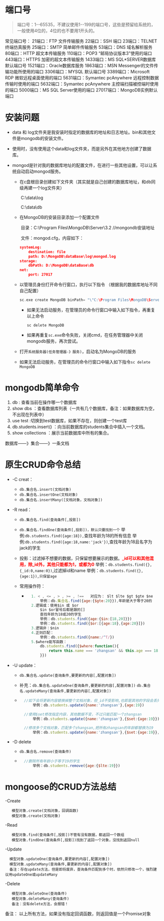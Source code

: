 # 端口号

> 端口号：1--65535，不建议使用1--199的端口号，这些是预留给系统的，一般使用4位的，4位的也不要用1开头的。

常见端口号：
    21端口：FTP 文件传输服务
    22端口：SSH 端口
    23端口：TELNET 终端仿真服务
    25端口：SMTP 简单邮件传输服务
    53端口：DNS 域名解析服务
    80端口：HTTP 超文本传输服务
    110端口：POP3 “邮局协议版本3”使用的端口
    443端口：HTTPS 加密的超文本传输服务
    1433端口：MS SQL*SERVER数据库 默认端口号
    1521端口：Oracle数据库服务
    1863端口：MSN Messenger的文件传输功能所使用的端口
    3306端口：MYSQL 默认端口号
    3389端口：Microsoft RDP 微软远程桌面使用的端口
    5631端口：Symantec pcAnywhere 远程控制数据传输时使用的端口
    5632端口：Symantec pcAnywhere 主控端扫描被控端时使用的端口
    5000端口：MS SQL Server使用的端口
    27017端口：MongoDB实例默认端口

# 安装问题

- data 和 log文件夹是我安装时指定的数据库的地址和日志地址。bin和其他文件是mongodb的安装文件。

- 使用时，没有使用这个data和log文件夹，而是另外在其他地方创建了数据库。

- mongod是针对我的数据库地址的配置文件，在进行一些其他设置，可以让系统自动启动mongod服务。

    - 在c盘根目录创建如下文件夹（其实就是自己创建的数据库地址，和db同级再建一个log文件夹）

        ​	C:\data\log

        ​	C:\data\db

    - 在MongoDB的安装目录添加一个配置文件

        ​	目录：C:\Program Files\MongoDB\Server\3.2    //mongondb安装地址

        ​	文件：mongod.cfg，内容如下：

        ```json
        systemLog:
            destination: file
            path: D:\MongoDB\dataBase\log\mongod.log
        storage:
            dbPath: D:\MongoDB\dataBase\db
        net:
            port: 27017
        ```

    - 以管理员身份打开命令行窗口，执行以下指令 （根据我的数据库地址不同自己配置）

        ```c
        sc.exe create MongoDB binPath= "\"C:\Program Files\MongoDB\Server\3.2\bin\mongod.exe\" --service --config=\"C:\Program Files\MongoDB\Server\3.2\mongod.cfg\"" DisplayName= "MongoDB" start= "auto"
        ```

        - 如果无法启动服务，在管理员的命令行窗口中输入如下指令，再重复以上命令

            ``sc delete MongoDB``

        - 如果再重复``sc.exe``命令失败，关闭cmd，在任务管理器中关闭mongodb服务，再次尝试。

    - 打开``系统服务器(任务管理器-》服务)``，启动名为MongoDB的服务	

    - 如果无法启动服务，在管理员的命令行窗口中输入如下指令``sc delete MongoDB``



# mongodb简单命令

1. db : 查看当前在操作哪一个数据库
2. show dbs ：查看数据库列表（一共有几个数据库，备注：如果数据库为空，不出现在列表中）
3. use test :切换到test数据库，如果不存在，则创建一个test库
4. db.students.insert() ：向当前数据库的students集合中插入一个文档。
5. show collections ：展示当前数据库中所有的集合。

数据库——》集合——》一条文档

# 原生CRUD命令总结

- -C creat：
    - ``db.集合名.insert(文档对象)``
    - ``db.集合名.insertOne(文档对象)``
    - ``db.集合名.insertMany([文档对象，文档对象])``

- -R read：

    - ``db.集合名.find(查询条件[,投影])`` 

    - ``db.集合名.findOne(查询条件[,投影])，默认只要找到一个``
            举例:``db.students.find({age:18}),``查找年龄为18的所有信息
            举例:``db.students.find({age:18,name:'jack'})``,查找年龄为18且名字为jack的学生

    - 投影：过滤掉不想要的数据，只保留想要展示的数据。<span style="color:red;font-weight:bold">**\_id可以和其他混用，除\_id外，其他只能都为1，或都为0**</span>
            举例：``db.students.find({},{_id:0,name:0})``,过滤掉id和name
            举例：``db.students.find({},{age:1}),只保留age``

    - 常用操作符：

        - ```js
            1. < , <= , > , >= , !==   对应为： $lt $lte $gt $gte $ne
            	举例：db.集合名.find({age:{$gte:20}}),年龄是大于等于20的
            2.逻辑或：使用$in 或 $or
                $in $or冒号后都是跟的[]
                查找年龄为18或20的学生
                举例：db.students.find({age:{$in:[18,20]}})
                举例：db.students.find({$or:[{age:18},{age:20}]})
            3.逻辑非：$nin
            4.正则匹配：
            	举例：db.students.find({name:/^T/})
            5.$where能写函数：
                db.students.find({$where:function(){
                	return this.name === 'zhangsan' && this.age === 18
                }})
            ```

- -U update：

    - ``db.集合名.update(查询条件,要更新的内容[,配置对象])``

    -  补充：``db.集合名.updateOne(查询条件,要更新的内容[,配置对象])``
                     ``db.集合名.updateMany(查询条件,要更新的内容[,配置对象])``

    - ```js
        //如下会将更新内容替换掉整个文档对象，但_id不受影响,也即是其他的字段会丢失
            举例：db.students.update({name:'zhangsan'},{age:19})
            
        //使用$set修改指定内容，其他数据不变，不过只能匹配一个zhangsan
            举例：db.students.update({name:'zhangsan'},{$set:{age:19}})
            
        //修改多个文档对象，匹配多个zhangsan,把所有zhangsan的年龄都替换为19
            举例：db.students.update({name:'zhangsan'},{$set:{age:19}},{multi:true})
        ```

- -D delete

    - ``db.集合名.remove(查询条件)``

    - ```js
        //删除所有年龄小于等于19的学生
            举例：db.students.remove({age:{$lte:19}})
        ```

        



# mongoose的CRUD方法总结

 -Create

	   模型对象.create(文档对象，回调函数)
	   模型对象.create(文档对象)

 -Read

	   模型对象.find(查询条件[,投影])不管有没有数据，都返回一个数组
	   模型对象.findOne(查询条件[,投影])找到了返回一个对象，没找到返回null

 -Update

	  模型对象.updateOne(查询条件,要更新的内容[,配置对象])
	  模型对象.updateMany(查询条件,要更新的内容[,配置对象])
	  备注：存在update方法，但是即将废弃，查询条件匹配到多个时，依然只修改一个，强烈建议用updateOne或updateMany

 -Delete

	   模型对象.deleteOne(查询条件)
	   模型对象.deleteMany(查询条件)
	   备注：没有delete方法，会报错！

备注： 以上所有方法，如果没有指定回调函数，则返回值是一个Promise对象